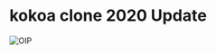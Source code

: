 # kokoa clone 2020 Update


![OIP](https://user-images.githubusercontent.com/98725920/152674532-b867f4c4-e705-494c-8741-4cab5c9d263c.jpg)
